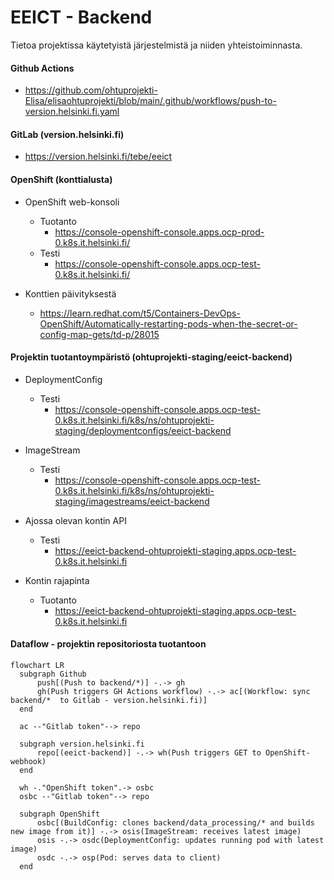 # EEICT - Backend

Tietoa projektissa käytetyistä järjestelmistä ja niiden yhteistoiminnasta.

#### Github Actions
- https://github.com/ohtuprojekti-Elisa/elisaohtuprojekti/blob/main/.github/workflows/push-to-version.helsinki.fi.yaml

#### GitLab (version.helsinki.fi)
- https://version.helsinki.fi/tebe/eeict

#### OpenShift (konttialusta)
- OpenShift web-konsoli
    - Tuotanto
        - https://console-openshift-console.apps.ocp-prod-0.k8s.it.helsinki.fi/
    - Testi
        - https://console-openshift-console.apps.ocp-test-0.k8s.it.helsinki.fi/

- Konttien päivityksestä
    - https://learn.redhat.com/t5/Containers-DevOps-OpenShift/Automatically-restarting-pods-when-the-secret-or-config-map-gets/td-p/28015

#### Projektin tuotantoympäristö (ohtuprojekti-staging/eeict-backend)
- DeploymentConfig
    - Testi
        - https://console-openshift-console.apps.ocp-test-0.k8s.it.helsinki.fi/k8s/ns/ohtuprojekti-staging/deploymentconfigs/eeict-backend
- ImageStream
    - Testi
        - https://console-openshift-console.apps.ocp-test-0.k8s.it.helsinki.fi/k8s/ns/ohtuprojekti-staging/imagestreams/eeict-backend

- Ajossa olevan kontin API
    - Testi
        - https://eeict-backend-ohtuprojekti-staging.apps.ocp-test-0.k8s.it.helsinki.fi
- Kontin rajapinta
    - Tuotanto
        - https://eeict-backend-ohtuprojekti-staging.apps.ocp-test-0.k8s.it.helsinki.fi

#### Dataflow - projektin repositoriosta tuotantoon

```mermaid
flowchart LR
  subgraph Github
      push[(Push to backend/*)] -.-> gh
      gh(Push triggers GH Actions workflow) -.-> ac[(Workflow: sync backend/*  to Gitlab - version.helsinki.fi)]
  end

  ac --"Gitlab token"--> repo

  subgraph version.helsinki.fi
      repo[(eeict-backend)] -.-> wh(Push triggers GET to OpenShift-webhook)
  end

  wh -."OpenShift token".-> osbc
  osbc --"Gitlab token"--> repo

  subgraph OpenShift
      osbc[(BuildConfig: clones backend/data_processing/* and builds new image from it)] -.-> osis(ImageStream: receives latest image)
      osis -.-> osdc(DeploymentConfig: updates running pod with latest image)
      osdc -.-> osp(Pod: serves data to client)
  end
```

